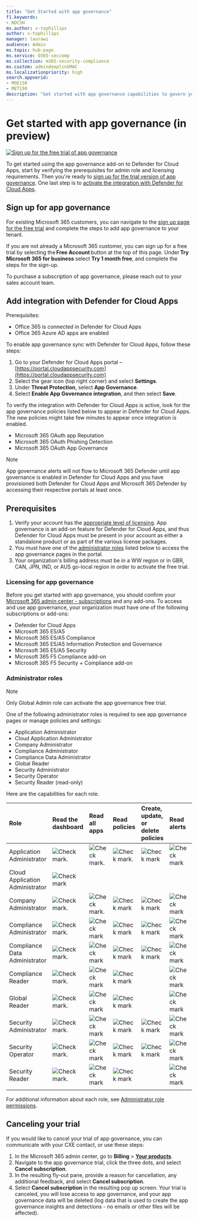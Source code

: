 ```yaml
---
title: "Get Started with app governance"
f1.keywords:
- NOCSH
ms.author: v-tophillips
author: v-tophillips
manager: laurawi
audience: Admin
ms.topic: hub-page
ms.service: O365-seccomp
ms.collection: m365-security-compliance
ms.custom: admindeeplinkMAC
ms.localizationpriority: high
search.appverid: 
- MOE150
- MET150
description: "Get started with app governance capabilities to govern your apps."
---
```


# Get started with app governance (in preview)

[![Sign up for the free trial of app governance](../media/manage-app-protection-governance/large-app-governance-banner.png)](https://aka.ms/appgovernancetrial)

To get started using the app governance add-on to Defender for Cloud Apps, start by verifying the prerequisites for admin role and licensing requirements. Then you're ready to [sign up for the trial version of app governance](#sign-up-for-app-governance). One last step is to [activate the integration with Defender for Cloud Apps](#add-integration-with-defender-for-cloud-apps).

## Sign up for app governance

For existing Microsoft 365 customers, you can navigate to the [sign up page for the free trial](https://aka.ms/appgovernancetrial) and complete the steps to add app governance to your tenant.

If you are not already a Microsoft 365 customer, you can sign up for a free trial by selecting the **Free Account** button at the top of this page. Under **Try Microsoft 365 for business** select **Try 1 month free**, and complete the steps for the sign-up.

To purchase a subscription of app governance, please reach out to your sales account team.

## Add integration with Defender for Cloud Apps

Prerequisites:

- Office 365 is connected in Defender for Cloud Apps
- Office 365 Azure AD apps are enabled

To enable app governance sync with Defender for Cloud Apps, follow these steps:

1. Go to your Defender for Cloud Apps portal – [https://portal.cloudappsecurity.com](https://portal.cloudappsecurity.com)
1. Select the gear icon (top right corner) and select **Settings**.
1. Under **Threat Protection**, select **App Governance**.
1. Select **Enable App Governance integration**, and then select **Save**.

To verify the integration with Defender for Cloud Apps is active, look for the app governance policies listed below to appear in Defender for Cloud Apps. The new policies might take few minutes to appear once integration is enabled.

- Microsoft 365 OAuth app Reputation
- Microsoft 365 OAuth Phishing Detection
- Microsoft 365 OAuth App Governance

> [!NOTE]
> App governance alerts will not flow to Microsoft 365 Defender until app governance is enabled in Defender for Cloud Apps and you have provisioned both Defender for Cloud Apps and Microsoft 365 Defender by accessing their respective portals at least once.

## Prerequisites

1. Verify your account has the [appropriate level of licensing](#licensing-for-app-governance). App governance is an add-on feature for Defender for Cloud Apps, and thus Defender for Cloud Apps must be present in your account as either a standalone product or as part of the various license packages.
1. You must have one of the [administrator roles](#administrator-roles) listed below to access the app governance pages in the portal.
1. Your organization's billing address must be in a WW region or in GBR, CAN, JPN, IND, or AUS go-local region in order to activate the free trial.

### Licensing for app governance

Before you get started with app governance, you should confirm your [Microsoft 365 admin center - subscriptions](https://admin.microsoft.com/Adminportal/Home?source=applauncher#/subscriptions) and any add-ons. To access and use app governance, your organization must have one of the following subscriptions or add-ons:

- Defender for Cloud Apps
- Microsoft 365 E5/A5
- Microsoft 365 E5/A5 Compliance
- Microsoft 365 E5/A5 Information Protection and Governance
- Microsoft 365 E5/A5 Security
- Microsoft 365 F5 Compliance add-on
- Microsoft 365 F5 Security + Compliance add-on


### Administrator roles

> [!NOTE]
> Only Global Admin role can activate the app governance free trial.

One of the following administrator roles is required to see app governance pages or manage policies and settings:

- Application Administrator
- Cloud Application Administrator
- Company Administrator
- Compliance Administrator
- Compliance Data Administrator
- Global Reader
- Security Administrator
- Security Operator
- Security Reader (read-only)

Here are the capabilities for each role.

| Role | Read the dashboard | Read all apps |Read policies | Create, update, or delete policies | Read alerts | Update alerts | Read settings | Update settings | Read Remediation | Update Remediation |
|:-------|:-----|:-------|:-------|:-------|:-------|:-------|:-------|:-------|:-------|:-------|
| Application Administrator | ![Check mark.](..\media\checkmark.png) | ![Check mark.](..\media\checkmark.png) | ![Check mark.](..\media\checkmark.png) | ![Check mark](..\media\checkmark.png) | ![Check mark](..\media\checkmark.png) | ![Check mark](..\media\checkmark.png) | ![Check mark](..\media\checkmark.png) | ![Check mark](..\media\checkmark.png) | ![Check mark](..\media\checkmark.png) | ![Check mark](..\media\checkmark.png) |
| Cloud Application Administrator | ![Check mark](..\media\checkmark.png) | | | | | | | | | |
| Company Administrator | ![Check mark.](..\media\checkmark.png) | ![Check mark.](..\media\checkmark.png) | ![Check mark](..\media\checkmark.png) | ![Check mark](..\media\checkmark.png) | ![Check mark](..\media\checkmark.png) | ![Check mark](..\media\checkmark.png) | ![Check mark](..\media\checkmark.png) | ![Check mark](..\media\checkmark.png) | ![Check mark](..\media\checkmark.png) | ![Check mark](..\media\checkmark.png) |
| Compliance Administrator | ![Check mark.](..\media\checkmark.png) | ![Check mark](..\media\checkmark.png) | ![Check mark](..\media\checkmark.png) | ![Check mark](..\media\checkmark.png) | ![Check mark](..\media\checkmark.png) |  | ![Check mark](..\media\checkmark.png) | ![Check mark](..\media\checkmark.png) | ![Check mark](..\media\checkmark.png) | |
| Compliance Data Administrator | ![Check mark.](..\media\checkmark.png) | ![Check mark](..\media\checkmark.png) | ![Check mark](..\media\checkmark.png) | ![Check mark](..\media\checkmark.png) | ![Check mark](..\media\checkmark.png) |  | ![Check mark](..\media\checkmark.png) | ![Check mark](..\media\checkmark.png) | ![Check mark](..\media\checkmark.png) | |
| Compliance Reader | ![Check mark.](..\media\checkmark.png) | ![Check mark](..\media\checkmark.png) | ![Check mark](..\media\checkmark.png) |  | ![Check mark](..\media\checkmark.png) |  | ![Check mark](..\media\checkmark.png) |  | | |
| Global Reader  | ![Check mark.](..\media\checkmark.png) | ![Check mark](..\media\checkmark.png) | ![Check mark](..\media\checkmark.png) |  | ![Check mark](..\media\checkmark.png) |  | ![Check mark](..\media\checkmark.png) |  | | |
| Security Administrator | ![Check mark.](..\media\checkmark.png) | ![Check mark](..\media\checkmark.png) | ![Check mark](..\media\checkmark.png) | ![Check mark](..\media\checkmark.png) | ![Check mark](..\media\checkmark.png) |  | ![Check mark](..\media\checkmark.png) | ![Check mark](..\media\checkmark.png) | ![Check mark](..\media\checkmark.png) | |
| Security Operator | ![Check mark.](..\media\checkmark.png) | ![Check mark](..\media\checkmark.png) | ![Check mark](..\media\checkmark.png) | ![Check mark](..\media\checkmark.png) | ![Check mark](..\media\checkmark.png) | ![Check mark](..\media\checkmark.png) | ![Check mark](..\media\checkmark.png) | ![Check mark](..\media\checkmark.png) | ![Check mark](..\media\checkmark.png) | |
| Security Reader  | ![Check mark.](..\media\checkmark.png) | ![Check mark](..\media\checkmark.png) | ![Check mark](..\media\checkmark.png) |  | ![Check mark](..\media\checkmark.png) |  | ![Check mark](..\media\checkmark.png) |  | ![Check mark](..\media\checkmark.png) | |
|||||||||| | |

For additional information about each role, see [Administrator role permissions](/azure/active-directory/roles/permissions-reference).

## Canceling your trial

If you would like to cancel your trial of app governance, you can communicate with your CXE contact, or use these steps:

1. In the Microsoft 365 admin center, go to **Billing** > <a href="https://go.microsoft.com/fwlink/p/?linkid=842054" target="_blank">**Your products**</a>.
1. Navigate to the app governance trial, click the three dots, and select **Cancel subscription**.
1. In the resulting fly-out pane, provide a reason for cancellation, any additional feedback, and select **Cancel subscription**.
1. Select **Cancel subscription** in the resulting pop up screen. Your trial is canceled, you will lose access to app governance, and your app governance data will be deleted (log data that is used to create the app governance insights and detections - no emails or other files will be affected).
